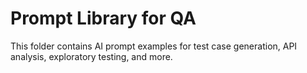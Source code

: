 # Prompt Library for QA

This folder contains AI prompt examples for test case generation, API analysis, exploratory testing, and more.

